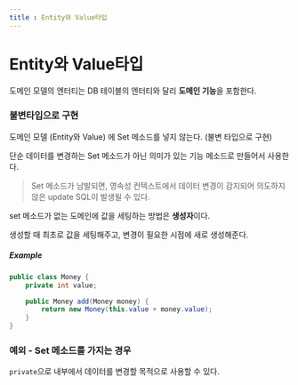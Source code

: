 ```yaml
---
title : Entity와 Value타입
---
```




# Entity와 Value타입 

도메인 모델의 엔터티는 DB 테이블의 엔터티와 달리 **도메인 기능**을 포함한다. 

### 불변타입으로 구현 
도메인 모델 (Entity와 Value) 에 Set 메소드를 넣지 않는다. (불변 타입으로 구현)

단순 데이터를 변경하는 Set 메소드가 아닌 의미가 있는 기능 메소드로 만들어서 사용한다. 

> Set 메소드가 남발되면, 영속성 컨텍스트에서 데이터 변경이 감지되어 의도하지 않은 update SQL이 발생될 수 있다.

set 메소드가 없는 도메인에 값을 세팅하는 방법은 **생성자**이다.

생성할 때 최초로 값을 세팅해주고, 변경이 필요한 시점에 새로 생성해준다. 

##### Example
```java
public class Money {
	private int value;

	public Money add(Money money) {
		return new Money(this.value + money.value);
	}
}
```

### 예외 -  Set 메소드를 가지는 경우
`private`으로 내부에서 데이터를 변경할 목적으로 사용할 수 있다. 
